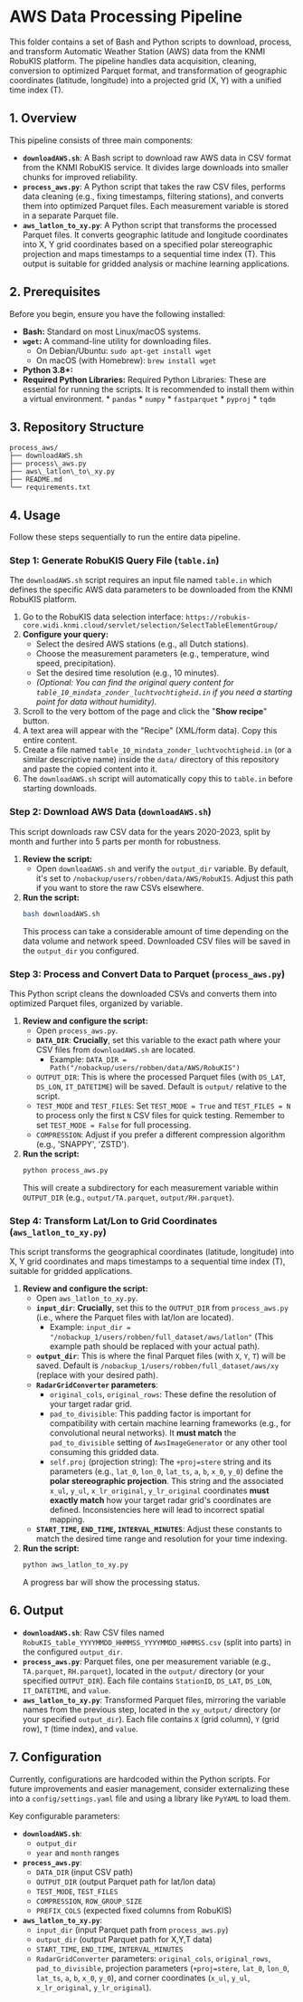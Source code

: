 # AWS Data Processing Pipeline

This folder contains a set of Bash and Python scripts to download, process, and transform Automatic Weather Station (AWS) data from the KNMI RobuKIS platform. The pipeline handles data acquisition, cleaning, conversion to optimized Parquet format, and transformation of geographic coordinates (latitude, longitude) into a projected grid (X, Y) with a unified time index (T).

## 1. Overview

This pipeline consists of three main components:

* **`downloadAWS.sh`**: A Bash script to download raw AWS data in CSV format from the KNMI RobuKIS service. It divides large downloads into smaller chunks for improved reliability.
* **`process_aws.py`**: A Python script that takes the raw CSV files, performs data cleaning (e.g., fixing timestamps, filtering stations), and converts them into optimized Parquet files. Each measurement variable is stored in a separate Parquet file.
* **`aws_latlon_to_xy.py`**: A Python script that transforms the processed Parquet files. It converts geographic latitude and longitude coordinates into X, Y grid coordinates based on a specified polar stereographic projection and maps timestamps to a sequential time index (T). This output is suitable for gridded analysis or machine learning applications.

## 2. Prerequisites

Before you begin, ensure you have the following installed:

* **Bash:** Standard on most Linux/macOS systems.
* **`wget`:** A command-line utility for downloading files.
    * On Debian/Ubuntu: `sudo apt-get install wget`
    * On macOS (with Homebrew): `brew install wget`
* **Python 3.8+:**
* **Required Python Libraries:** Required Python Libraries: These are essential for running the scripts. It is recommended to install them within a virtual environment.
      * `pandas`
      * `numpy`
      * `fastparquet`
      * `pyproj`
      * `tqdm`

## 3. Repository Structure

```
process_aws/
├── downloadAWS.sh
├── process\_aws.py
├── aws\_latlon\_to\_xy.py
├── README.md
└── requirements.txt
````

## 4. Usage

Follow these steps sequentially to run the entire data pipeline.

### Step 1: Generate RobuKIS Query File (`table.in`)

The `downloadAWS.sh` script requires an input file named `table.in` which defines the specific AWS data parameters to be downloaded from the KNMI RobuKIS platform.

1.  Go to the RobuKIS data selection interface: `https://robukis-core.widi.knmi.cloud/servlet/selection/SelectTableElementGroup/`
2.  **Configure your query:**
    * Select the desired AWS stations (e.g., all Dutch stations).
    * Choose the measurement parameters (e.g., temperature, wind speed, precipitation).
    * Set the desired time resolution (e.g., 10 minutes).
    * *(Optional: You can find the original query content for `table_10_mindata_zonder_luchtvochtigheid.in` if you need a starting point for data without humidity).*
3.  Scroll to the very bottom of the page and click the "**Show recipe**" button.
4.  A text area will appear with the "Recipe" (XML/form data). Copy this entire content.
5.  Create a file named `table_10_mindata_zonder_luchtvochtigheid.in` (or a similar descriptive name) inside the `data/` directory of this repository and paste the copied content into it.
6.  The `downloadAWS.sh` script will automatically copy this to `table.in` before starting downloads.

### Step 2: Download AWS Data (`downloadAWS.sh`)

This script downloads raw CSV data for the years 2020-2023, split by month and further into 5 parts per month for robustness.

1.  **Review the script:**
    * Open `downloadAWS.sh` and verify the `output_dir` variable. By default, it's set to `/nobackup/users/robben/data/AWS/RobuKIS`. Adjust this path if you want to store the raw CSVs elsewhere.
2.  **Run the script:**
    ```bash
    bash downloadAWS.sh
    ```
    This process can take a considerable amount of time depending on the data volume and network speed. Downloaded CSV files will be saved in the `output_dir` you configured.

### Step 3: Process and Convert Data to Parquet (`process_aws.py`)

This Python script cleans the downloaded CSVs and converts them into optimized Parquet files, organized by variable.

1.  **Review and configure the script:**
    * Open `process_aws.py`.
    * **`DATA_DIR`**: **Crucially**, set this variable to the exact path where your CSV files from `downloadAWS.sh` are located.
        * Example: `DATA_DIR = Path("/nobackup/users/robben/data/AWS/RobuKIS")`
    * `OUTPUT_DIR`: This is where the processed Parquet files (with `DS_LAT`, `DS_LON`, `IT_DATETIME`) will be saved. Default is `output/` relative to the script.
    * `TEST_MODE` and `TEST_FILES`: Set `TEST_MODE = True` and `TEST_FILES = N` to process only the first `N` CSV files for quick testing. Remember to set `TEST_MODE = False` for full processing.
    * `COMPRESSION`: Adjust if you prefer a different compression algorithm (e.g., 'SNAPPY', 'ZSTD').
2.  **Run the script:**
    ```bash
    python process_aws.py
    ```
    This will create a subdirectory for each measurement variable within `OUTPUT_DIR` (e.g., `output/TA.parquet`, `output/RH.parquet`).

### Step 4: Transform Lat/Lon to Grid Coordinates (`aws_latlon_to_xy.py`)

This script transforms the geographical coordinates (latitude, longitude) into X, Y grid coordinates and maps timestamps to a sequential time index (T), suitable for gridded applications.

1.  **Review and configure the script:**
    * Open `aws_latlon_to_xy.py`.
    * **`input_dir`**: **Crucially**, set this to the `OUTPUT_DIR` from `process_aws.py` (i.e., where the Parquet files with lat/lon are located).
        * Example: `input_dir = "/nobackup_1/users/robben/full_dataset/aws/latlon"` (This example path should be replaced with your actual path).
    * **`output_dir`**: This is where the final Parquet files (with `X`, `Y`, `T`) will be saved. Default is `/nobackup_1/users/robben/full_dataset/aws/xy` (replace with your desired path).
    * **`RadarGridConverter` parameters**:
        * `original_cols`, `original_rows`: These define the resolution of your target radar grid.
        * `pad_to_divisible`: This padding factor is important for compatibility with certain machine learning frameworks (e.g., for convolutional neural networks). It **must match** the `pad_to_divisible` setting of `AwsImageGenerator` or any other tool consuming this gridded data.
        * `self.proj` (projection string): The `+proj=stere` string and its parameters (e.g., `lat_0`, `lon_0`, `lat_ts`, `a`, `b`, `x_0`, `y_0`) define the **polar stereographic projection**. This string and the associated `x_ul`, `y_ul`, `x_lr_original`, `y_lr_original` coordinates **must exactly match** how your target radar grid's coordinates are defined. Inconsistencies here will lead to incorrect spatial mapping.
    * **`START_TIME`, `END_TIME`, `INTERVAL_MINUTES`**: Adjust these constants to match the desired time range and resolution for your time indexing.
2.  **Run the script:**
    ```bash
    python aws_latlon_to_xy.py
    ```
    A progress bar will show the processing status.

## 6. Output

* **`downloadAWS.sh`**: Raw CSV files named `RobuKIS_table_YYYYMMDD_HHMMSS_YYYYMMDD_HHMMSS.csv` (split into parts) in the configured `output_dir`.
* **`process_aws.py`**: Parquet files, one per measurement variable (e.g., `TA.parquet`, `RH.parquet`), located in the `output/` directory (or your specified `OUTPUT_DIR`). Each file contains `StationID`, `DS_LAT`, `DS_LON`, `IT_DATETIME`, and `value`.
* **`aws_latlon_to_xy.py`**: Transformed Parquet files, mirroring the variable names from the previous step, located in the `xy_output/` directory (or your specified `output_dir`). Each file contains `X` (grid column), `Y` (grid row), `T` (time index), and `value`.

## 7. Configuration

Currently, configurations are hardcoded within the Python scripts. For future improvements and easier management, consider externalizing these into a `config/settings.yaml` file and using a library like `PyYAML` to load them.

Key configurable parameters:

* **`downloadAWS.sh`**:
    * `output_dir`
    * `year` and `month` ranges
* **`process_aws.py`**:
    * `DATA_DIR` (input CSV path)
    * `OUTPUT_DIR` (output Parquet path for lat/lon data)
    * `TEST_MODE`, `TEST_FILES`
    * `COMPRESSION`, `ROW_GROUP_SIZE`
    * `PREFIX_COLS` (expected fixed columns from RobuKIS)
* **`aws_latlon_to_xy.py`**:
    * `input_dir` (input Parquet path from `process_aws.py`)
    * `output_dir` (output Parquet path for X,Y,T data)
    * `START_TIME`, `END_TIME`, `INTERVAL_MINUTES`
    * `RadarGridConverter` parameters: `original_cols`, `original_rows`, `pad_to_divisible`, projection parameters (`+proj=stere`, `lat_0`, `lon_0`, `lat_ts`, `a`, `b`, `x_0`, `y_0`), and corner coordinates (`x_ul`, `y_ul`, `x_lr_original`, `y_lr_original`).